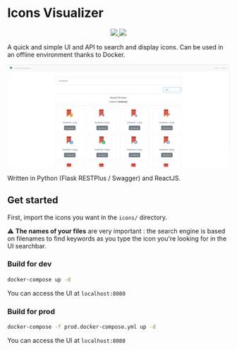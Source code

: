 # Icons Visualizer

<p align="center">
    <a href="https://travis-ci.org/flavienbwk/icons-visualizer" target="_blank">
        <img src="https://travis-ci.org/flavienbwk/icons-visualizer.svg?branch=master"/>
    </a>
    <a href="https://opensource.org/licenses/MIT" target="_blank">
        <img src="https://img.shields.io/badge/License-MIT-yellow.svg">
    </a>
</p>

A quick and simple UI and API to search and display icons. Can be used in an offline environment thanks to Docker.

![Interface example](./interface.png)

Written in Python (Flask RESTPlus / Swagger) and ReactJS.

## Get started

First, import the icons you want in the `icons/` directory.

:warning: **The names of your files** are very important : the search engine is based on filenames to find keywords as you type the icon you're looking for in the UI searchbar.

### Build for dev

```bash
docker-compose up -d
```

You can access the UI at `localhost:8080`

### Build for prod

```bash
docker-compose -f prod.docker-compose.yml up -d
```

You can access the UI at `localhost:8080`
